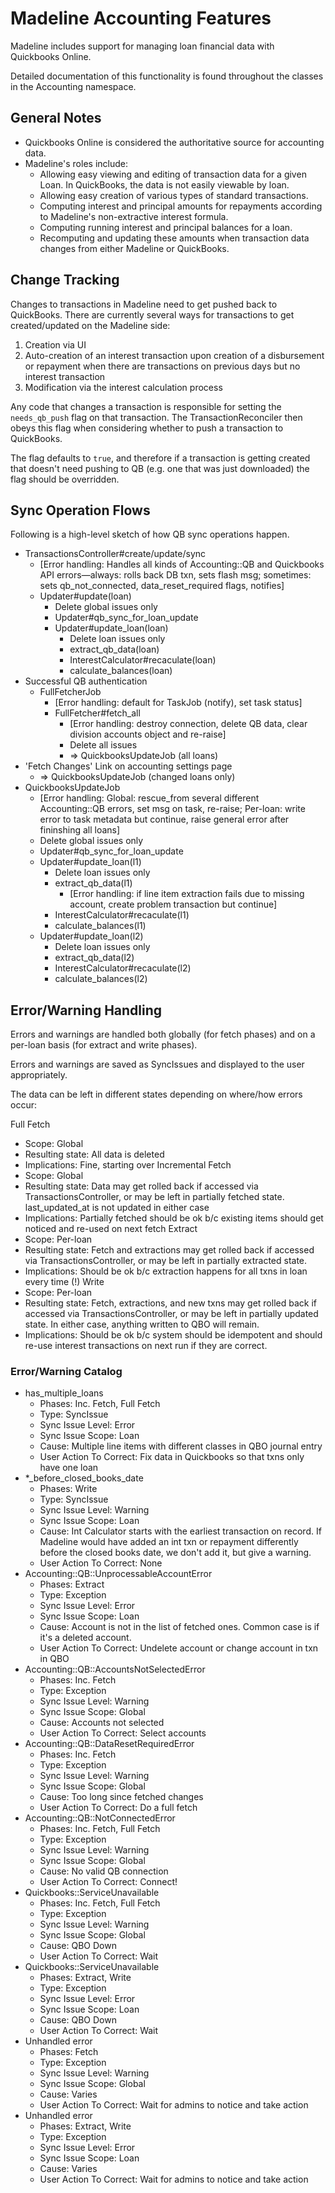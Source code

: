 # Madeline Accounting Features

Madeline includes support for managing loan financial data with Quickbooks Online.

Detailed documentation of this functionality is found throughout the classes in the Accounting namespace.

## General Notes

* Quickbooks Online is considered the authoritative source for accounting data.
* Madeline's roles include:
    * Allowing easy viewing and editing of transaction data for a given Loan. In QuickBooks, the data is not easily viewable by loan.
    * Allowing easy creation of various types of standard transactions.
    * Computing interest and principal amounts for repayments according to Madeline's non-extractive interest formula.
    * Computing running interest and principal balances for a loan.
    * Recomputing and updating these amounts when transaction data changes from either Madeline or QuickBooks.

## Change Tracking

Changes to transactions in Madeline need to get pushed back to QuickBooks. There are currently several
ways for transactions to get created/updated on the Madeline side:

1. Creation via UI
2. Auto-creation of an interest transaction upon creation of a disbursement or repayment when there are transactions on previous days but no interest transaction
3. Modification via the interest calculation process

Any code that changes a transaction is responsible for setting the `needs_qb_push` flag on that transaction.
The TransactionReconciler then obeys this flag when considering whether to push a transaction to QuickBooks.

The flag defaults to `true`, and therefore if a transaction is getting created that doesn't
need pushing to QB (e.g. one that was just downloaded) the flag should be overridden.

## Sync Operation Flows

Following is a high-level sketch of how QB sync operations happen.

* TransactionsController#create/update/sync
    * [Error handling: Handles all kinds of Accounting::QB and Quickbooks API errors—always: rolls back DB txn, sets flash msg; sometimes: sets qb_not_connected, data_reset_required flags, notifies]
    * Updater#update(loan)
        * Delete global issues only
        * Updater#qb_sync_for_loan_update
        * Updater#update_loan(loan)
            * Delete loan issues only
            * extract_qb_data(loan)
            * InterestCalculator#recaculate(loan)
            * calculate_balances(loan)
* Successful QB authentication
    * FullFetcherJob
        * [Error handling: default for TaskJob (notify), set task status]
        * FullFetcher#fetch_all
            * [Error handling: destroy connection, delete QB data, clear division accounts object and re-raise]
            * Delete all issues
            * => QuickbooksUpdateJob (all loans)
* 'Fetch Changes' Link on accounting settings page
    * => QuickbooksUpdateJob (changed loans only)
* QuickbooksUpdateJob
    * [Error handling: Global: rescue_from several different Accounting::QB errors, set msg on task, re-raise; Per-loan: write error to task metadata but continue, raise general error after fininshing all loans]
    * Delete global issues only
    * Updater#qb_sync_for_loan_update
    * Updater#update_loan(l1)
        * Delete loan issues only
        * extract_qb_data(l1)
            * [Error handling: if line item extraction fails due to missing account, create problem transaction but continue]
        * InterestCalculator#recaculate(l1)
        * calculate_balances(l1)
    * Updater#update_loan(l2)
        * Delete loan issues only
        * extract_qb_data(l2)
        * InterestCalculator#recaculate(l2)
        * calculate_balances(l2)

## Error/Warning Handling

Errors and warnings are handled both globally (for fetch phases) and on a per-loan basis (for extract and write phases).

Errors and warnings are saved as SyncIssues and displayed to the user appropriately.

The data can be left in different states depending on where/how errors occur:

Full Fetch
  * Scope: Global
  * Resulting state: All data is deleted
  * Implications: Fine, starting over
Incremental Fetch
  * Scope: Global
  * Resulting state: Data may get rolled back if accessed via TransactionsController, or may be left in partially fetched state. last_updated_at is not updated in either case
  * Implications: Partially fetched should be ok b/c existing items should get noticed and re-used on next fetch
Extract
  * Scope: Per-loan
  * Resulting state: Fetch and extractions may get rolled back if accessed via TransactionsController, or may be left in partially extracted state.
  * Implications: Should be ok b/c extraction happens for all txns in loan every time (!)
Write
  * Scope: Per-loan
  * Resulting state: Fetch, extractions, and new txns may get rolled back if accessed via TransactionsController, or may be left in partially updated state. In either case, anything written to QBO will remain.
  * Implications: Should be ok b/c system should be idempotent and should re-use interest transactions on next run if they are correct.

### Error/Warning Catalog

* has_multiple_loans
  * Phases: Inc. Fetch, Full Fetch
  * Type: SyncIssue
  * Sync Issue Level: Error
  * Sync Issue Scope: Loan
  * Cause: Multiple line items with different classes in QBO journal entry
  * User Action To Correct: Fix data in Quickbooks so that txns only have one loan
* *_before_closed_books_date
  * Phases: Write
  * Type: SyncIssue
  * Sync Issue Level: Warning
  * Sync Issue Scope: Loan
  * Cause: Int Calculator starts with the earliest transaction on record. If Madeline would have added an int txn or repayment differently before the closed books date, we don't add it, but give a warning.
  * User Action To Correct: None
* Accounting::QB::UnprocessableAccountError
  * Phases: Extract
  * Type: Exception
  * Sync Issue Level: Error
  * Sync Issue Scope: Loan
  * Cause: Account is not in the list of fetched ones. Common case is if it's a deleted account.
  * User Action To Correct: Undelete account or change account in txn in QBO
* Accounting::QB::AccountsNotSelectedError
  * Phases: Inc. Fetch
  * Type: Exception
  * Sync Issue Level: Warning
  * Sync Issue Scope: Global
  * Cause: Accounts not selected
  * User Action To Correct: Select accounts
* Accounting::QB::DataResetRequiredError
  * Phases: Inc. Fetch
  * Type: Exception
  * Sync Issue Level: Warning
  * Sync Issue Scope: Global
  * Cause: Too long since fetched changes
  * User Action To Correct: Do a full fetch
* Accounting::QB::NotConnectedError
  * Phases: Inc. Fetch, Full Fetch
  * Type: Exception
  * Sync Issue Level: Warning
  * Sync Issue Scope: Global
  * Cause: No valid QB connection
  * User Action To Correct: Connect!
* Quickbooks::ServiceUnavailable
  * Phases: Inc. Fetch, Full Fetch
  * Type: Exception
  * Sync Issue Level: Warning
  * Sync Issue Scope: Global
  * Cause: QBO Down
  * User Action To Correct: Wait
* Quickbooks::ServiceUnavailable
  * Phases: Extract, Write
  * Type: Exception
  * Sync Issue Level: Error
  * Sync Issue Scope: Loan
  * Cause: QBO Down
  * User Action To Correct: Wait
* Unhandled error
  * Phases: Fetch
  * Type: Exception
  * Sync Issue Level: Warning
  * Sync Issue Scope: Global
  * Cause: Varies
  * User Action To Correct: Wait for admins to notice and take action
* Unhandled error
  * Phases: Extract, Write
  * Type: Exception
  * Sync Issue Level: Error
  * Sync Issue Scope: Loan
  * Cause: Varies
  * User Action To Correct: Wait for admins to notice and take action
